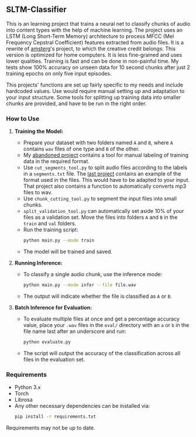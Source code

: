## SLTM-Classifier

This is an learning project that trains a neural net to classify chunks of audio into content types with the help of machine learning.
The project uses an LSTM (Long Short-Term Memory) architecture to process MFCC (Mel Frequency Cepstral Coefficient) features extracted from audio files.
It is a rewrite of [amsterg](https://github.com/amsterg/Podcast-Ad-Detection)'s project, to which the creative credit belongs.
This version is optimized for home computers. It is less fine-grained and uses lower qualities. Training is fast and can be done in non-painful time.
My tests show 100% accuracy on unseen data for 10 second chunks after just 2 training epochs on only five input episodes.<p>
This projects' functions are set up fairly specific to my needs and include hardcoded values. Use would require manual setting up and adaptation to your input structure.
Some tools for splitting up training data into smaller chunks are provided, and have to be run in the right order.

### How to Use

1. **Training the Model:**
   - Prepare your dataset with two folders named `A` and `B`, where `A` contains `wav` files of one type and `B` of the other.
   - My [abandoned project](https://github.com/Taylor-eOS/transformer-classifier/tree/main) contains a tool for manual labeling of training data in the required format.
   - Use `cut_segments_tool.py` to split audio files according to the labels in a `segments.txt` file. The [last project](https://github.com/Taylor-eOS/transformer-classifier/tree/main) contains an example of the format used in the files. This would have to be adapted to your input. That project also contains a function to automatically converts mp3 files to wav.
   - Use `chunk_cutting_tool.py` to segment the input files into small chunks.
   - `split_validation_tool.py` can automatically set aside 10% of your files as a validation set. Move the files into folders `A` and `B` in the `train` and `val` folders.
   - Run the training script:
     ```bash
     python main.py --mode train
     ```
   - The model will be trained and saved.

2. **Running Inference:**
   - To classify a single audio chunk, use the inference mode:
     ```bash
     python main.py --mode infer --file file.wav
     ```
   - The output will indicate whether the file is classified as `A` or `B`.

3. **Batch Inference for Evaluation:**
   - To evaluate multiple files at once and get a percentage accuracy value, place your `.wav` files in the `eval/` directory with an `a` or `b` in the file name last after an underscore and run:
     ```bash
     python evaluate.py
     ```
   - The script will output the accuracy of the classification across all files in the evaluation set.

### Requirements

- Python 3.x
- Torch
- Librosa
- Any other necessary dependencies can be installed via:
  ```bash
  pip install -r requirements.txt
  ```
Requirements may not be up to date.
